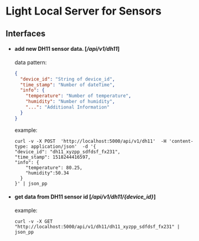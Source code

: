 # Light Local Server for Sensors

## Interfaces

* #### add new DH11 sensor data. [_/api/v1/dh11_]

  data pattern:

  ```json
  {
    "device_id": "String of device_id",
    "time_stamp": "Number of dateTime",
    "info": {
      "temperature": "Number of temperature",
      "humidity": "Number of humidity",
      "...": "Additional Information"
    }
  }
  ```

  example:

  ```
  curl -v -X POST  'http://localhost:5000/api/v1/dh11'  -H 'content-type: application/json'  -d '{
  "device_id": "dh11_xyzpp_sdfdsf_fx231",
  "time_stamp": 1518244416597,
  "info": {
      "temperature": 80.25,
      "humidity":50.34
    }
  }' | json_pp
  ```

* #### get data from DH11 sensor id [_/api/v1/dh11/{device_id}_]

  example:

  ```
  curl -v -X GET "http://localhost:5000/api/v1/dh11/dh11_xyzpp_sdfdsf_fx231" | json_pp
  ```
